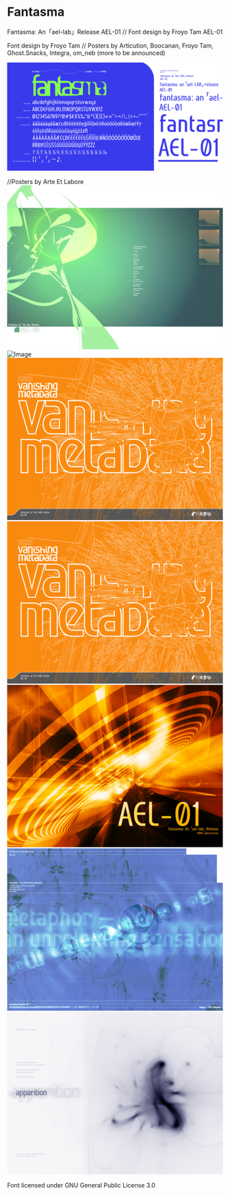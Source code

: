 # Fantasma
Fantasma: An「ael-lab」Release AEL-01 // Font design by Froyo Tam
AEL-01

Font design by Froyo Tam // Posters by Articution, Boocanan, Froyo Tam, Ghost.Snacks, Integra, om_neb (more to be announced)

![Image](https://raw.githubusercontent.com/froyotam/fantasma/main/documentation/fantasmaspecimen_indexedcolor.png?token=AOBDNVLTLQFOBOHTP235S6LBCNVZO)

//Posters by Arte Et Labore
![Image](https://raw.githubusercontent.com/froyotam/fantasma/main/documentation/fantasma-poster-arti.png?token=AOBDNVIKWL2HNTYVYSTBUZDBCNWWA)
![Image](https://raw.githubusercontent.com/froyotam/fantasma/main/documentation/BoocananFantasmaPosterCMYK300dpi.png?token=AOBDNVMN4322WWPYYTP4YBDBCNWX4)
![Image](https://raw.githubusercontent.com/froyotam/fantasma/main/documentation/vanishingmetadata_indexed.png?token=AOBDNVMT7IYKWRHVRG7DLJTBCNW2G)
![Image](https://raw.githubusercontent.com/froyotam/fantasma/main/documentation/vanishingmetadata_indexed.png?token=AOBDNVMT7IYKWRHVRG7DLJTBCNW2G)
![Image](https://raw.githubusercontent.com/froyotam/fantasma/main/documentation/110821_ghostsnacks.jpeg?token=AOBDNVPA3HLXGTDJDZ3XGMDBCNW6I)
![Image](https://raw.githubusercontent.com/froyotam/fantasma/main/documentation/ArteLabore_Fantasma_Poster_Integra_Print_3.jpeg?token=AOBDNVID4Q7FETJLYA3MM7LBCNXBE)
![Image](https://raw.githubusercontent.com/froyotam/fantasma/main/documentation/Apparition_FantasmaPoster_Fixed.png?token=AOBDNVK7V3PTNAUQKUYLO73BCNXDQ)

Font licensed under GNU General Public License 3.0
